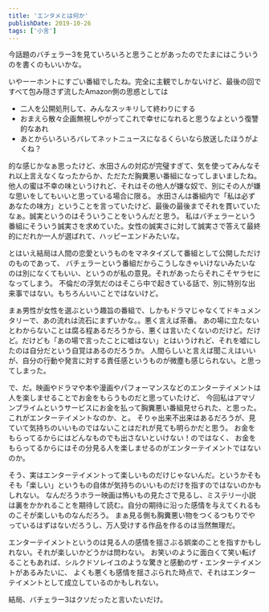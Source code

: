 ```yaml
---
title: 'エンタメとは何か'
publishDate: 2019-10-26
tags: ['小言']
---
```


今話題のバチェラー3を見ていろいろと思うことがあったのでたまにはこういうのを書くのもいいかな。

いやーーホントにすごい番組でしたね。完全に主観でしかないけど、最後の回ですべて包み隠さず流したAmazon側の思惑としては

- 二人を公開処刑して、みんなスッキリして終わりにする
- おまえら散々企画無視しやがってこれで幸せになれると思うなよという復讐的なあれ
- あとからいろいろバレてネットニュースになるくらいなら放送したほうがよくね？

的な感じかなぁ思ったけど、水田さんの対応が完璧すぎて、気を使ってみんなそれ以上言えなくなったからか、ただただ胸糞悪い番組になってしまいましたね。
他人の蜜は不幸の味というけれど、それはその他人が嫌な奴で、別にその人が嫌な思いをしてもいいと思っている場合に限る。
水田さんは番組内で「私は必ずあなたの味方」ということを言っていたけど、最後の最後までそれを貫いていたなぁ。誠実というのはそういうことをいうんだと思う。
私はバチェラーという番組にそういう誠実さを求めていた。女性の誠実さに対して誠実さで答えて最終的にだれか一人が選ばれて、ハッピーエンドみたいな。

とはいえ結局は人間の恋愛というものをマネタイズして番組として公開しただけのものであって、
バチェラーという番組だからこうしなきゃいけないみたいなのは別になくてもいい、というのが私の意見。それがあったらそれこそヤラセになってしまう。
不倫だの浮気だのはそこら中で起きている話で、別に特別な出来事ではない。もちろんいいことではないけど。

まぁ男性が女性を選ぶという趣旨の番組で、しかもドラマじゃなくてドキュメンタリーで、あの流れは流石にまずいかな。。悪く言えば茶番。
あの場に立たないとわからないことは腐る程あるだろうから、悪くは言いたくないのだけど。だけど。だけども「あの場で言ったことに嘘はない」とはいうけれど、それを嘘にしたのは自分だという自覚はあるのだろうか。
人間らしいと言えば聞こえはいいが、自分の行動や発言に対する責任感というものが微塵も感じられない。と思ってしまった。

で、だ。映画やドラマや本や漫画やパフォーマンスなどのエンターテイメントは人を楽しませることでお金をもらうものだと思っていたけど、
今回私はアマゾンプライムというサービスにお金を払って胸糞悪い番組見せられた、と思った。これがエンターテイメントなのか、と。
そりゃ出来不出来はあるだろうが、見ていて気持ちのいいものではないことはだれが見ても明らかだと思う。
お金をもらってるからにはどんなものでも出さないといけない！のではなく、
お金をもらってるからにはその分見る人を楽しませるのがエンターテイメントではないのか。

そう、実はエンターテイメントって楽しいものだけじゃないんだ。というかそもそも「楽しい」というもの自体が気持ちのいいものだけを指すのではないのかもしれない。
なんだろうホラー映画は怖いもの見たさで見るし、ミステリー小説は裏をかかれることを期待して読む。自分の期待に沿った感情を与えてくれるものこそが楽しいものなんだろう。
まぁ見る側も胸糞悪い物をつくるつもりでやっているはずはないだろうし、万人受けする作品を作るのは当然無理だ。

エンターテイメントというのは見る人の感情を揺さぶる娯楽のことを指すかもしれない。それが楽しいかどうかは問わない。
お笑いのように面白くて笑い転げることもあれば、シルクドソレイユのような驚きと感動のザ・エンターテイメントがあるみたいに、
よくも悪くも感情を揺さぶられた時点で、それはエンターテイメントとして成立しているのかもしれない。

結局、バチェラー3はクソだったと言いたいだけ。
